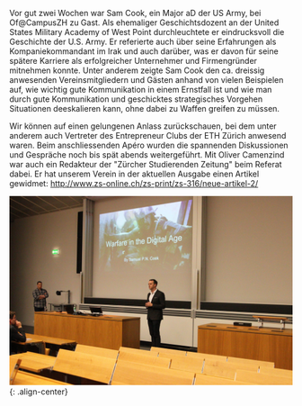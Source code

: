 Vor gut zwei Wochen war Sam Cook, ein Major aD der US Army, bei Of@CampusZH zu Gast. Als ehemaliger
Geschichtsdozent an der United States Military Academy of West Point durchleuchtete er eindrucksvoll
die Geschichte der U.S. Army. Er referierte auch über seine Erfahrungen als Kompaniekommandant im
Irak und auch darüber, was er davon für seine spätere Karriere als erfolgreicher Unternehmer und
Firmengründer mitnehmen konnte. Unter anderem zeigte Sam Cook den ca. dreissig anwesenden
Vereinsmitgliedern und Gästen anhand von vielen Beispielen auf, wie wichtig gute Kommunikation in
einem Ernstfall ist und wie man durch gute Kommunikation und geschicktes strategisches Vorgehen
Situationen deeskalieren kann, ohne dabei zu Waffen greifen zu müssen.

Wir können auf einen gelungenen Anlass zurückschauen, bei dem unter anderem auch Vertreter des
Entrepreneur Clubs der ETH Zürich anwesend waren. Beim anschliessenden Apéro wurden die spannenden
Diskussionen und Gespräche noch bis spät abends weitergeführt. Mit Oliver Camenzind war auch ein
Redakteur der "Zürcher Studierenden Zeitung" beim Referat dabei. Er hat unserem Verein in der
aktuellen Ausgabe einen Artikel gewidmet: http://www.zs-online.ch/zs-print/zs-316/neue-artikel-2/

![image-center](/images/2016-05-17-referat-sam-cook/main.jpg){: .align-center}
